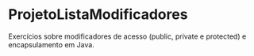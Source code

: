 # ProjetoListaModificadores
Exercícios sobre modificadores de acesso (public, private e protected) e encapsulamento em Java.
